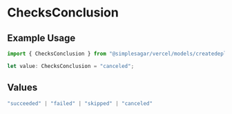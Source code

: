 # ChecksConclusion

## Example Usage

```typescript
import { ChecksConclusion } from "@simplesagar/vercel/models/createdeploymentop.js";

let value: ChecksConclusion = "canceled";
```

## Values

```typescript
"succeeded" | "failed" | "skipped" | "canceled"
```